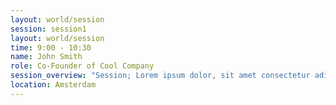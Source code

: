 ```yaml
---
layout: world/session
session: session1
layout: world/session
time: 9:00 - 10:30
name: John Smith
role: Co-Founder of Cool Company
session_overview: "Session; Lorem ipsum dolor, sit amet consectetur adipisicing elit. Doloremque possimus inventore repellat asperiores rerum tempore, impedit esse obcaecati expedita a modi assumenda fugit totam laboriosam ratione, minima aperiam error voluptas!"
location: Amsterdam
---
```

